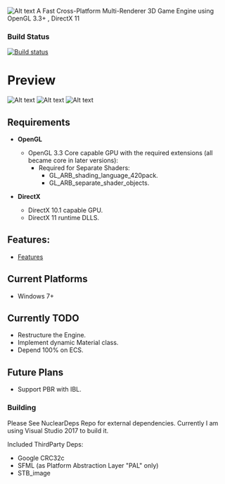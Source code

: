 ![Alt text](http://media.indiedb.com/images/engines/1/1/764/NELOgo.png)
A Fast Cross-Platform Multi-Renderer 3D Game Engine using OpenGL 3.3+ , DirectX 11
### Build Status
[![Build status](https://ci.appveyor.com/api/projects/status/k7lo2s60aa0gmld2?svg=true)](https://ci.appveyor.com/project/Zone-organization/nuclear-engine)

# Preview
![Alt text](http://media.indiedb.com/cache/images/engines/1/1/764/thumb_620x2000/Untitled.1.png)
![Alt text](http://media.indiedb.com/cache/images/engines/1/1/764/thumb_620x2000/cryteksponza_photo.png)
![Alt text](http://media.indiedb.com/cache/images/engines/1/1/764/thumb_620x2000/Blending_Demo.png)

## Requirements
- __OpenGL__
  - OpenGL 3.3 Core capable GPU with the required extensions (all became core in later versions):
    - Required for Separate Shaders:	
	  - GL_ARB_shading_language_420pack.
	  - GL_ARB_separate_shader_objects.

- __DirectX__
  - DirectX 10.1 capable GPU.
  - DirectX 11 runtime DLLS.

## Features:
* [Features](https://github.com/Zone-organization/Nuclear-Engine/blob/master/FEATURES.md)

  
## Current Platforms
  - Windows 7+     

## Currently TODO
  - Restructure the Engine.
  - Implement dynamic Material class.
  - Depend 100% on ECS.
  
##  Future Plans
  - Support PBR with IBL.
  
### Building
Please See NuclearDeps Repo for external dependencies.
Currently I am using Visual Studio 2017 to build it.

Included ThirdParty Deps:
  - Google CRC32c
  - SFML (as Platform Abstraction Layer "PAL" only)
  - STB_image
